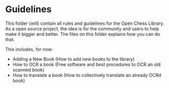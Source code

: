 # Guidelines

This folder (will) contain all rules and guidelines for the Open Chess Library.
As a open source project, the idea is for the community and users to help make it bigger and better. The files on this folder explains how you can do that.

This includes, for now:

- Adding a New Book (How to add new books to the library)
- How to OCR a book (Free software and best procedures to OCR an old scanned book)
- How to translate a book (How to collectively translate an already OCRd book)
